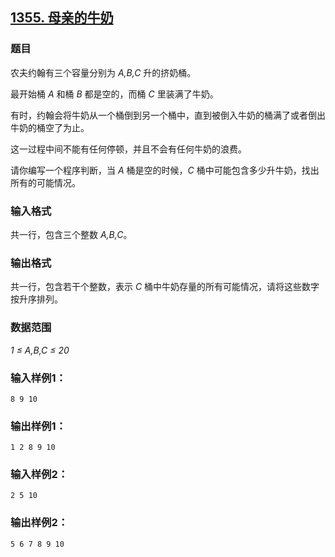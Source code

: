 ## [1355. 母亲的牛奶](https://www.acwing.com/problem/content/1357/)

### 题目

农夫约翰有三个容量分别为 *A,B,C* 升的挤奶桶。

最开始桶 *A* 和桶 *B* 都是空的，而桶 *C* 里装满了牛奶。

有时，约翰会将牛奶从一个桶倒到另一个桶中，直到被倒入牛奶的桶满了或者倒出牛奶的桶空了为止。

这一过程中间不能有任何停顿，并且不会有任何牛奶的浪费。

请你编写一个程序判断，当 *A* 桶是空的时候，*C* 桶中可能包含多少升牛奶，找出所有的可能情况。

### 输入格式

共一行，包含三个整数 *A,B,C*。

### 输出格式

共一行，包含若干个整数，表示 *C* 桶中牛奶存量的所有可能情况，请将这些数字按升序排列。

### 数据范围

*1 ≤ A,B,C ≤ 20*

### 输入样例1：

```
8 9 10
```

### 输出样例1：

```
1 2 8 9 10
```

### 输入样例2：

```
2 5 10
```

### 输出样例2：

```
5 6 7 8 9 10
```
